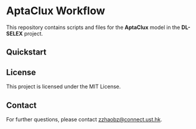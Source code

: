 
# AptaClux Workflow

This repository contains scripts and files for the **AptaClux** model in the **DL-SELEX** project. 

## Quickstart




## License

This project is licensed under the MIT License.

## Contact

For further questions, please contact zzhaobz@connect.ust.hk.
